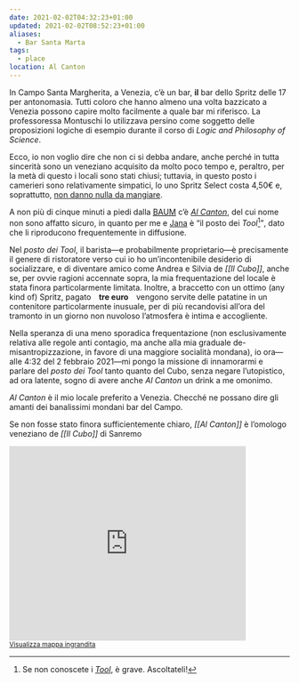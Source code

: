 ```yaml
---
date: 2021-02-02T04:32:23+01:00
updated: 2021-02-02T08:52:23+01:00
aliases:
  - Bar Santa Marta
tags:
  - place
location: Al Canton
---
```

In Campo Santa Margherita, a Venezia, c’è un bar, **il** bar dello Spritz delle 17 per antonomasia. Tutti coloro che hanno almeno una volta bazzicato a Venezia possono capire molto facilmente a quale bar mi riferisco. La professoressa Montuschi lo utilizzava persino come soggetto delle proposizioni logiche di esempio durante il corso di <cite lang='en'>Logic and Philosophy of Science</cite>.

Ecco, io non voglio dire che non ci si debba andare, anche perché in tutta sincerità sono un veneziano acquisito da molto poco tempo e, peraltro, per la metà di questo i locali sono stati chiusi; tuttavia, in questo posto i camerieri sono relativamente simpatici, lo uno Spritz Select costa 4,50€ e, soprattutto, <u>non danno nulla da mangiare</u>.

A non più di cinque minuti a piedi dalla <a href='https://www.unive.it/baum'><abbr title='Biblioteca Area Umanistica – Università Ca’ Foscari'>BAUM</abbr></a> c’è <cite><a href='https://www.instagram.com/alcanton_official/' title='Pagina Instagram @alcanton_official'>Al Canton</a></cite>, del cui nome non sono affatto sicuro, in quanto per me e [Jana](https://instagram.com/carefulwiththataxeeugene 'Il profilo Instagram di Jana') è <q>il posto dei <cite>Tool</cite>[^1]</q>, dato che li riproducono frequentemente in diffusione.

[^1]: Se non conoscete i <cite><a href='https://toolband.com' title='Tool official website'>Tool</a></cite>, è grave. Ascoltateli!

Nel *posto dei <cite>Tool</cite>*, il barista—e probabilmente proprietario—è precisamente il genere di ristoratore verso cui io ho un’incontenibile desiderio di socializzare, e di diventare amico come Andrea e Silvia de *[[Il Cubo]]*, anche se, per ovvie ragioni accennate sopra, la mia frequentazione del locale è stata finora particolarmente limitata. Inoltre, a braccetto con un ottimo (any kind of) Spritz, pagato **tre euro** vengono servite delle patatine in un contenitore particolarmente inusuale, per di più recandovisi all’ora del tramonto in un giorno non nuvoloso l’atmosfera è intima e accogliente.

Nella speranza di una meno sporadica frequentazione (non esclusivamente relativa alle regole anti contagio, ma anche alla mia graduale de-misantropizzazione, in favore di una maggiore socialità mondana), io ora—alle 4:32 del 2 febbraio 2021—mi pongo la missione di innamorarmi e parlare del *posto dei Tool* tanto quanto del Cubo, senza negare l’utopistico, ad ora latente, sogno di avere anche <cite>Al Canton</cite> un drink a me omonimo.

<cite>Al Canton</cite> è il mio locale preferito a Venezia. Checché ne possano dire gli amanti dei banalissimi mondani bar del Campo.

Se non fosse stato finora sufficientemente chiaro, *[[Al Canton]]* è l’omologo veneziano de *[[Il Cubo]]* di Sanremo

<div class='embed'><iframe width='425' height='350' frameborder='0' scrolling='no' marginheight='0' marginwidth='0' src='https://osm.org/export/embed.html?bbox=12.315689557453881%2C45.4335643076138%2C12.317942613026391%2C45.43501358465862&amp;marker=45.434288950788584%2C12.316816085240134'></iframe><br/><small><a href='https://osm.org/?mlat=45.43429&amp;mlon=12.31682#map=19/45.43429/12.31682'>Visualizza mappa ingrandita</a></small></div>

